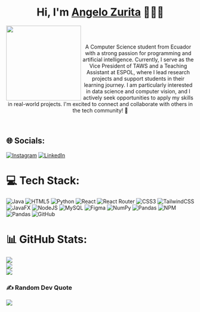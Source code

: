 <H1 align="center"> Hi, I'm <a href="https://www.linkedin.com/in/angelo-saul-zurita-guerrero/" target="_blank">Angelo Zurita</a> 👨🏻‍💻</H1>

<div align="center">
  <img align="left" src="https://media.licdn.com/dms/image/v2/D4E03AQF5PM5lRUn_dA/profile-displayphoto-shrink_400_400/profile-displayphoto-shrink_400_400/0/1718305802955?e=1733356800&v=beta&t=77pU6zvhzuRVW-sTMQuDPsiREH_E2YgZz_4To9nX7Mc" width="200">
  <div align="center"> 
    <br>
    <br>
    <p>A Computer Science student from Ecuador with a strong passion for programming and artificial intelligence. Currently, I serve as the Vice President of TAWS and a Teaching Assistant at ESPOL, where I lead research projects and support students in their learning journey. I am particularly interested in data science and computer vision, and I actively seek opportunities to apply my skills in real-world projects. I'm excited to connect and collaborate with others in the tech community! 🚀</p>
  </div>
</div>
<br clear="left">


## 🌐 Socials:
[![Instagram](https://img.shields.io/badge/Instagram-%23E4405F.svg?logo=Instagram&logoColor=white)](https://instagram.com/https://www.instagram.com/ansaul7/) [![LinkedIn](https://img.shields.io/badge/LinkedIn-%230077B5.svg?logo=linkedin&logoColor=white)](https://linkedin.com/in/https://www.linkedin.com/in/angelo-saul-zurita-guerrero/) 

# 💻 Tech Stack:
![Java](https://img.shields.io/badge/java-%23ED8B00.svg?style=for-the-badge&logo=openjdk&logoColor=white) ![HTML5](https://img.shields.io/badge/html5-%23E34F26.svg?style=for-the-badge&logo=html5&logoColor=white) ![Python](https://img.shields.io/badge/python-3670A0?style=for-the-badge&logo=python&logoColor=ffdd54) ![React](https://img.shields.io/badge/react-%2320232a.svg?style=for-the-badge&logo=react&logoColor=%2361DAFB) ![React Router](https://img.shields.io/badge/React_Router-CA4245?style=for-the-badge&logo=react-router&logoColor=white) ![CSS3](https://img.shields.io/badge/css3-%231572B6.svg?style=for-the-badge&logo=css3&logoColor=white) ![TailwindCSS](https://img.shields.io/badge/tailwindcss-%2338B2AC.svg?style=for-the-badge&logo=tailwind-css&logoColor=white) ![JavaFX](https://img.shields.io/badge/javafx-%23FF0000.svg?style=for-the-badge&logo=javafx&logoColor=white) ![NodeJS](https://img.shields.io/badge/node.js-6DA55F?style=for-the-badge&logo=node.js&logoColor=white) ![MySQL](https://img.shields.io/badge/mysql-4479A1.svg?style=for-the-badge&logo=mysql&logoColor=white) ![Figma](https://img.shields.io/badge/figma-%23F24E1E.svg?style=for-the-badge&logo=figma&logoColor=white) ![NumPy](https://img.shields.io/badge/numpy-%23013243.svg?style=for-the-badge&logo=numpy&logoColor=white) ![Pandas](https://img.shields.io/badge/pandas-%23150458.svg?style=for-the-badge&logo=pandas&logoColor=white) ![NPM](https://img.shields.io/badge/NPM-%23CB3837.svg?style=for-the-badge&logo=npm&logoColor=white) ![Pandas](https://img.shields.io/badge/pandas-%23150458.svg?style=for-the-badge&logo=pandas&logoColor=white) ![GitHub](https://img.shields.io/badge/github-%23121011.svg?style=for-the-badge&logo=github&logoColor=white)
# 📊 GitHub Stats:
![](https://github-readme-stats.vercel.app/api?username=aszurita&theme=dark&hide_border=false&include_all_commits=false&count_private=false)<br/>
![](https://github-readme-streak-stats.herokuapp.com/?user=aszurita&theme=dark&hide_border=false)<br/>
![](https://github-readme-stats.vercel.app/api/top-langs/?username=aszurita&theme=dark&hide_border=false&include_all_commits=false&count_private=false&layout=compact)

### ✍️ Random Dev Quote
![](https://quotes-github-readme.vercel.app/api?type=horizontal&theme=radical)

<!-- Proudly created with GPRM ( https://gprm.itsvg.in ) -->
